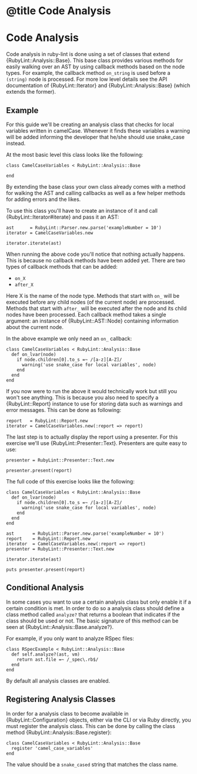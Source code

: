 # @title Code Analysis
# Code Analysis

Code analysis in ruby-lint is done using a set of classes that extend
{RubyLint::Analysis::Base}. This base class provides various methods for easily
walking over an AST by using callback methods based on the node types. For
example, the callback method `on_string` is used before a `(string)` node is
processed. For more low level details see the API documentation of
{RubyLint::Iterator} and {RubyLint::Analysis::Base} (which extends the former).

## Example

For this guide we'll be creating an analysis class that checks for local
variables written in camelCase. Whenever it finds these variables a warning
will be added informing the developer that he/she should use snake\_case
instead.

At the most basic level this class looks like the following:

    class CamelCaseVariables < RubyLint::Analysis::Base

    end

By extending the base class your own class already comes with a method for
walking the AST and calling callbacks as well as a few helper methods for
adding errors and the likes.

To use this class you'll have to create an instance of it and call
{RubyLint::Iterator#iterate} and pass it an AST:

    ast      = RubyLint::Parser.new.parse('exampleNumber = 10')
    iterator = CamelCaseVariables.new

    iterator.iterate(ast)

When running the above code you'll notice that nothing actually happens. This
is because no callback methods have been added yet. There are two types of
callback methods that can be added:

* `on_X`
* `after_X`

Here X is the name of the node type. Methods that start with `on_` will be
executed before any child nodes (of the current node) are processed.  Methods
that start with `after_` will be executed after the node and its child nodes
have been processed. Each callback method takes a single argument: an instance
of {RubyLint::AST::Node} containing information about the current node.

In the above example we only need an `on_` callback:

    class CamelCaseVariables < RubyLint::Analysis::Base
      def on_lvar(node)
        if node.children[0].to_s =~ /[a-z][A-Z]/
          warning('use snake_case for local variables', node)
        end
      end
    end

If you now were to run the above it would technically work but still you won't
see anything. This is because you also need to specify a {RubyLint::Report}
instance to use for storing data such as warnings and error messages. This can
be done as following:

    report   = RubyLint::Report.new
    iterator = CamelCaseVariables.new(:report => report)

The last step is to actually display the report using a presenter. For this
exercise we'll use {RubyLint::Presenter::Text}. Presenters are quite easy to
use:

    presenter = RubyLint::Presenter::Text.new

    presenter.present(report)

The full code of this exercise looks like the following:

    class CamelCaseVariables < RubyLint::Analysis::Base
      def on_lvar(node)
        if node.children[0].to_s =~ /[a-z][A-Z]/
          warning('use snake_case for local variables', node)
        end
      end
    end

    ast       = RubyLint::Parser.new.parse('exampleNumber = 10')
    report    = RubyLint::Report.new
    iterator  = CamelCaseVariables.new(:report => report)
    presenter = RubyLint::Presenter::Text.new

    iterator.iterate(ast)

    puts presenter.present(report)

## Conditional Analysis

In some cases you want to use a certain analysis class but only enable it if a
certain condition is met. In order to do so a analysis class should define a
class method called `analyze?` that returns a boolean that indicates if the
class should be used or not. The basic signature of this method can be seen at
{RubyLint::Analysis::Base.analyze?}.

For example, if you only want to analyze RSpec files:

    class RSpecExample < RubyLint::Analysis::Base
      def self.analyze?(ast, vm)
        return ast.file =~ /_spec\.rb$/
      end
    end

By default all analysis classes are enabled.

## Registering Analysis Classes

In order for a analysis class to become available in {RubyLint::Configuration}
objects, either via the CLI or via Ruby directly, you must register the
analysis class. This can be done by calling the class method
{RubyLint::Analysis::Base.register}:

    class CamelCaseVariables < RubyLint::Analysis::Base
      register 'camel_case_variables'
    end

The value should be a `snake_cased` string that matches the class name.
